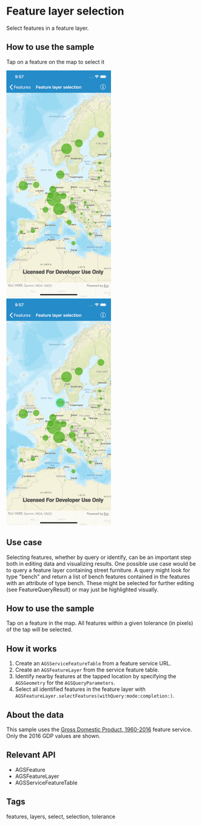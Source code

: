 # Feature layer selection

Select features in a feature layer.

## How to use the sample

Tap on a feature on the map to select it

![Map with features](feature-layer-selection-1.png)
![Selected feature](feature-layer-selection-2.png)

## Use case

Selecting features, whether by query or identify, can be an important step both in editing data and visualizing results. One possible use case would be to query a feature layer containing street furniture. A query might look for type "bench" and return a list of bench features contained in the features with an attribute of type bench. These might be selected for further editing (see FeatureQueryResult) or may just be highlighted visually.

## How to use the sample

Tap on a feature in the map. All features within a given tolerance (in pixels) of the tap will be selected.

## How it works

1. Create an `AGSServiceFeatureTable` from a feature service URL.
2. Create an `AGSFeatureLayer` from the service feature table.
3. Identify nearby features at the tapped location by specifying the `AGSGeometry` for the `AGSQueryParameters`. 
4. Select all identified features in the feature layer with `AGSFeatureLayer.selectFeatures(withQuery:mode:completion:)`.

## About the data

This sample uses the [Gross Domestic Product, 1960-2016](https://www.arcgis.com/home/item.html?id=0c4b6b70a56b40b08c5b0420c570a6ac) feature service. Only the 2016 GDP values are shown.

## Relevant API

* AGSFeature
* AGSFeatureLayer
* AGSServiceFeatureTable

## Tags

features, layers, select, selection, tolerance
